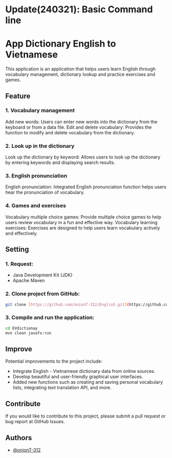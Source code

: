 # Update(240321): Basic Command line

# App Dictionary English to Vietnamese
This application is an application that helps users learn English through vocabulary management, dictionary lookup and practice exercises and games.

## Feature
### 1. Vocabulary management
Add new words: Users can enter new words into the dictionary from the keyboard or from a data file.
Edit and delete vocabulary: Provides the function to modify and delete vocabulary from the dictionary.
### 2. Look up in the dictionary
Look up the dictionary by keyword: Allows users to look up the dictionary by entering keywords and displaying search results.
### 3. English pronunciation
English pronunciation: Integrated English pronunciation function helps users hear the pronunciation of vocabulary.
### 4. Games and exercises
Vocabulary multiple choice games: Provide multiple choice games to help users review vocabulary in a fun and effective way.
Vocabulary learning exercises: Exercises are designed to help users learn vocabulary actively and effectively.

## Setting
### 1. Request:
- Java Development Kit (JDK)
- Apache Maven

### 2. Clone project from GitHub:
```bash
git clone [https://github.com/onionT-312/English.git](https://github.com/onionT-312/EVdictionary.git)
```
### 3. Compile and run the application:
```bash
cd EVdictionay
mvn clean javafx:run
```
## Improve
Potential improvements to the project include:
- Integrate English - Vietnamese dictionary data from online sources.
- Develop beautiful and user-friendly graphical user interfaces.
- Added new functions such as creating and saving personal vocabulary lists, integrating text translation API, and more.
## Contribute
If you would like to contribute to this project, please submit a pull request or bug report at GitHub Issues.
## Authors
- [@onionT-312](https://github.com/onionT-312)
